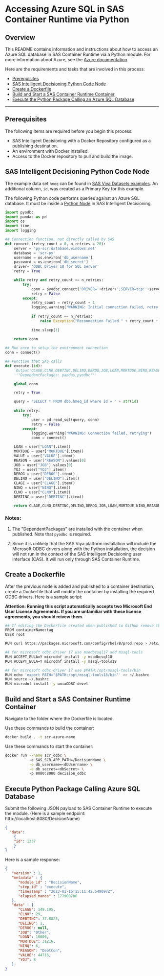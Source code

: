 # Accessing Azure SQL in SAS Container Runtime via Python

## Overview<a name="intro"></a>

This README contains information and instructions about how to access an Azure SQL database in SAS Container Runtime via a Python module. For more information about Azure, see the [Azure documentation](https://learn.microsoft.com/en-us/azure/azure-sql/database/connect-query-python?view=azuresql).

Here are the requirements and tasks that are involved in this process:

* [Prerequisites](#req)
* [SAS Intelligent Decisioning Python Code Node](#code)
* [Create a Dockerfile](#dockerfile)
* [Build and Start a SAS Container Runtime Container](#build)
* [Execute the Python Package Calling an Azure SQL Database](#exec)

---

## Prerequisites<a name="req"></a>

The following items are required before you begin this process:

* SAS Intelligent Decisioning with a Docker Repository configured as a publishing destination.
* An environment with Docker installed.
* Access to the Docker repository to pull and build the image.

## SAS Intelligent Decisioning Python Code Node <a name="code"></a>

The example data set `hmeq` can be found in [SAS Viya Datasets examples](https://support.sas.com/documentation/onlinedoc/viya/examples.htm). An additional column, `id`, was created as a Primary Key for this example.

The following Python code performs queries against an Azure SQL database. It must be inside a [Python Node](https://go.documentation.sas.com/doc/en/edmcdc/v_030/edmug/n04vfc1flrz8jsn1o5jblnbgx6i3.htm) in SAS Intelligent Decisioning.

```python
import pyodbc
import pandas as pd
import os 
import time
import logging

## Connection function, not directly called by SAS
def connect (retry_count = 0, n_retries = 20):
    server = 'py-scr.database.windows.net'
    database = 'scr-py'
    username = os.environ['db_username']
    password = os.environ['db_secret']
    driver= 'ODBC Driver 18 for SQL Server'
    retry = True

    while retry and retry_count <= n_retries:
        try:
            conn = pyodbc.connect('DRIVER='+driver+';SERVER=tcp:'+server+';PORT=1433;DATABASE='+database+';UID='+username+';PWD='+ password) 
            retry = False
        except:
            retry_count = retry_count + 1
            logging.warning("WARNING: Initial connection failed, retry attempt " + str(retry_count))
            
            if retry_count == n_retries:
                raise Exception("Reconnection Failed " + retry_count + " times, aborting") 
                
            time.sleep(1)
    
    return conn

## Run once to setup the environment connection
conn = connect()

## Function that SAS calls
def execute (id):
    'Output:CLAGE,CLNO,DEBTINC,DELINQ,DEROG,JOB,LOAN,MORTDUE,NINQ,REASON,VALUE,YOJ'
    '''DependentPackages: pandas,pyodbc'''

    global conn

    retry = True

    query = "SELECT * FROM dbo.hmeq_id where id = " + str(id)
    
    while retry:
        try:
            user = pd.read_sql(query, conn)
            retry = False
        except:
            logging.warning("WARNING: Connection failed, retrying")
            conn = connect()

    LOAN = user["LOAN"].item()
    MORTDUE = user["MORTDUE"].item()
    VALUE = user["VALUE"].item()
    REASON = user["REASON"].values[0]
    JOB = user["JOB"].values[0]
    YOJ = user["YOJ"].item()
    DEROG = user["DEROG"].item()
    DELINQ = user["DELINQ"].item()
    CLAGE = user["CLAGE"].item()
    NINQ = user["NINQ"].item()
    CLNO = user["CLNO"].item()
    DEBTINC = user["DEBTINC"].item() 

    return CLAGE,CLNO,DEBTINC,DELINQ,DEROG,JOB,LOAN,MORTDUE,NINQ,REASON,VALUE,YOJ

```

### Notes:

1. The "DependentPackages" are installed with the container when published. Note that  `pyodbc` is required.

2. Since it is unlikely that the SAS Viya platform installation will include the Microsoft ODBC drivers along with the Python installation, the decision will not run in the context of the SAS Intelligent Decisioning user interface (CAS). It will run only through SAS Container Runtime.

## Create a Dockerfile<a name="dockerfile"></a>

After the previous node is added and published to a container destination, create a Dockerfile that will modify the container by installing the required ODBC drivers. Here is a sample script:

**Attention: Running this script automatically accepts two Microsoft End User License Agreements. If you are unfamiliar with these license agreements, you should reivew them.**

```sh
## If editing the Dockerfile created when published to Github remove the "FROM" row
FROM containerName:tag
USER root

RUN curl https://packages.microsoft.com/config/rhel/8/prod.repo > /etc/yum.repos.d/mssql-release.repo

## for microsoft odbc driver 17 use msodbcsql17 and mssql-tools
RUN ACCEPT_EULA=Y microdnf install -y msodbcsql18
RUN ACCEPT_EULA=Y microdnf install -y mssql-tools18

## for microsoft odbc driver 17 use $PATH:/opt/mssql-tools/bin
RUN echo 'export PATH="$PATH:/opt/mssql-tools18/bin"' >> ~/.bashrc
RUN source ~/.bashrc
RUN microdnf install -y unixODBC-devel
```

## Build and Start a SAS Container Runtime Container<a name="build"></a>

Navigate to the folder where the Dockerfile is located.

Use these commands to build the container:

```sh
docker build . -t scr-azure-name
```

Use these commands to start the container:

```sh
docker run --name scr_odbc \ 
           -e SAS_SCR_APP_PATH=/DecisionName \
           -e db_username=<dbUsername> \
           -e db_secret=<dbSecret> \  
           -p 8080:8080 decision_odbc
```

## Execute Python Package Calling Azure SQL Database<a name="exec"></a>

Submit the following JSON payload to SAS Container Runtime to execute the module. (Here is a sample endpoint: http://localhost:8080/DecisionName)

```json
{
  "data":
    {
    "id": 1337
    }
}
```

Here is a sample response:

```json
{
   "version" : 1,
   "metadata" : {
      "module_id" : "DecisionName",
      "step_id" : "execute",
      "timestamp" : "2023-01-16T15:11:42.549097Z",
      "elapsed_nanos" : 177900700
   },
   "data" : {
      "CLAGE": 149.195,
      "CLNO": 29,
      "DEBTINC": 37.8823,
      "DELINQ": 1,
      "DEROG": null,
      "JOB": "Other",
      "LOAN": 10600,
      "MORTDUE": 31216,
      "NINQ": 6,
      "REASON": "DebtCon", 
      "VALUE": 44716,
      "YOJ": 8
   }
}
```
